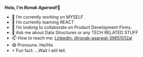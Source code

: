 **Hola, I'm *Ronak Agarwal*!**👋

- 🔭 I’m currently working on MYSELF
- 🌱 I’m currently learning REACT
- 👯 I’m looking to collaborate on Product Development Firms.
- 💬 Ask me about Data Structures or any TECH RELATED STUFF
- 📫 How to reach me: [Linkedin: @ronak-agarwal-39651012al](https://www.linkedin.com/in/ronak-agarwal-39651012a/)
- 😄 Pronouns: He/His
- ⚡ Fun fact: ...Wait I will tell.

